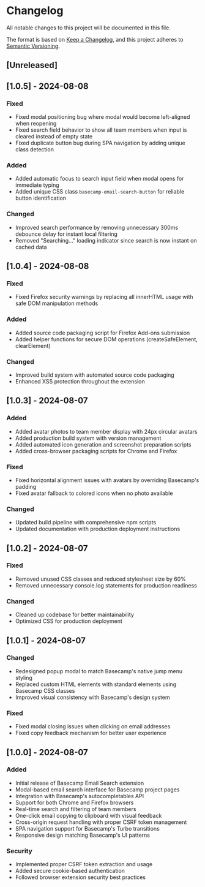 # Changelog

All notable changes to this project will be documented in this file.

The format is based on [Keep a Changelog](https://keepachangelog.com/en/1.0.0/),
and this project adheres to [Semantic Versioning](https://semver.org/spec/v2.0.0.html).

## [Unreleased]

## [1.0.5] - 2024-08-08

### Fixed
- Fixed modal positioning bug where modal would become left-aligned when reopening
- Fixed search field behavior to show all team members when input is cleared instead of empty state
- Fixed duplicate button bug during SPA navigation by adding unique class detection

### Added
- Added automatic focus to search input field when modal opens for immediate typing
- Added unique CSS class `basecamp-email-search-button` for reliable button identification

### Changed
- Improved search performance by removing unnecessary 300ms debounce delay for instant local filtering
- Removed "Searching..." loading indicator since search is now instant on cached data

## [1.0.4] - 2024-08-08

### Fixed
- Fixed Firefox security warnings by replacing all innerHTML usage with safe DOM manipulation methods

### Added
- Added source code packaging script for Firefox Add-ons submission
- Added helper functions for secure DOM operations (createSafeElement, clearElement)

### Changed
- Improved build system with automated source code packaging
- Enhanced XSS protection throughout the extension

## [1.0.3] - 2024-08-07

### Added
- Added avatar photos to team member display with 24px circular avatars
- Added production build system with version management
- Added automated icon generation and screenshot preparation scripts
- Added cross-browser packaging scripts for Chrome and Firefox

### Fixed
- Fixed horizontal alignment issues with avatars by overriding Basecamp's padding
- Fixed avatar fallback to colored icons when no photo available

### Changed
- Updated build pipeline with comprehensive npm scripts
- Updated documentation with production deployment instructions

## [1.0.2] - 2024-08-07

### Fixed
- Removed unused CSS classes and reduced stylesheet size by 60%
- Removed unnecessary console.log statements for production readiness

### Changed
- Cleaned up codebase for better maintainability
- Optimized CSS for production deployment

## [1.0.1] - 2024-08-07

### Changed
- Redesigned popup modal to match Basecamp's native jump menu styling
- Replaced custom HTML elements with standard elements using Basecamp CSS classes
- Improved visual consistency with Basecamp's design system

### Fixed
- Fixed modal closing issues when clicking on email addresses
- Fixed copy feedback mechanism for better user experience

## [1.0.0] - 2024-08-07

### Added
- Initial release of Basecamp Email Search extension
- Modal-based email search interface for Basecamp project pages
- Integration with Basecamp's autocompletables API
- Support for both Chrome and Firefox browsers
- Real-time search and filtering of team members
- One-click email copying to clipboard with visual feedback
- Cross-origin request handling with proper CSRF token management
- SPA navigation support for Basecamp's Turbo transitions
- Responsive design matching Basecamp's UI patterns

### Security
- Implemented proper CSRF token extraction and usage
- Added secure cookie-based authentication
- Followed browser extension security best practices